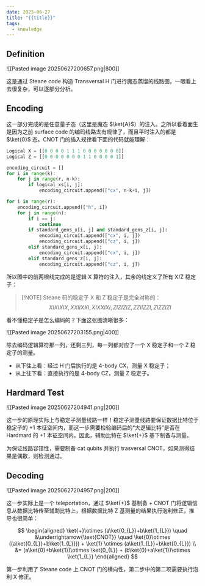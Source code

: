 ```yaml
---
date: 2025-06-27
title: "{{title}}"
tags:
  - knowledge
---
```


## Definition

![[Pasted image 20250627200657.png|800]]

这是通过 Steane code 构造 Transversal H 门进行魔态蒸馏的线路图，一眼看上去很复杂，可以逐部分分析。

## Encoding

这一部分完成的是任意量子态（这里是魔态 $\ket{A}$）的注入。之所以看着面生是因为之前 surface code 的编码线路太有规律了，而且平时注入的都是 $\ket{0}$ 态。CNOT 门的插入规律看下面的代码就能理解：

```python
Logical X = [[0 0 0 0 1 1 1 0 0 0 0 0 0 0]]
Logical Z = [[0 0 0 0 0 0 0 1 1 0 0 0 0 1]]

encoding_circuit = []
for i in range(k):
    for j in range(r, n-k):
        if logical_xs[i, j]:
            encoding_circuit.append(["cx", n-k+i, j])

for i in range(r):
    encoding_circuit.append(["h", i])
    for j in range(n):
        if i == j:
            continue
        if standard_gens_x[i, j] and standard_gens_z[i, j]:
            encoding_circuit.append(["cx", i, j])
            encoding_circuit.append(["cz", i, j])
        elif standard_gens_x[i, j]:
            encoding_circuit.append(["cx", i, j])
        elif standard_gens_z[i, j]:
            encoding_circuit.append(["cz", i, j])
```

所以图中的前两根线完成的是逻辑 X 算符的注入，其余的线定义了所有 X/Z 稳定子：

> [!NOTE] Steane 码的稳定子
> X 和 Z 稳定子是完全对称的：
> $$
> XIXIXIX , XXIIXXI , XIXXIXI, ZIZIZIZ, ZZIIZZI , ZIZZIZI
> $$

看不懂稳定子是怎么编码的？下面这张图清晰很多：

![[Pasted image 20250627203155.png|400]]

除去编码逻辑算符那一列，还剩三列，每一列都对应了一个 X 稳定子和一个 Z 稳定子的测量。

- 从下往上看：经过 H 门后执行的是 4-body CX，测量 X 稳定子；
- 从上往下看：直接执行的是 4-body CZ，测量 Z 稳定子。

## Hardmard Test

![[Pasted image 20250627204941.png|200]]

这一步的原理实际上与稳定子测量线路一样！稳定子测量线路要保证数据比特位于稳定子的 +1 本征空间内，而这一步需要检验编码后的“大逻辑比特”是否在 Hardmard 的 +1 本征空间内。因此，辅助比特在 $\ket{+}$ 基下制备与测量。

为保证线路容错性，需要制备 cat qubits 并执行 trasversal CNOT，如果测得结果是偶数，则检测通过。

## Decoding

![[Pasted image 20250627204957.png|200]]

这一步实际上是一个 teleportation，通过 $\ket{+}$ 基制备 + CNOT 门将逻辑信息从数据比特传至辅助比特上，根据数据比特 Z 基测量的结果执行泡利修正，推导也很简单：

$$
\begin{aligned}
\ket{+}\otimes (a\ket{0_{L}}+b\ket{1_{L}}) \quad &\underrightarrow{\text{CNOT}} \quad \ket{0}\otimes ((a\ket{0_{L}}+b\ket{1_{L}})) + \ket{1} \otimes (a\ket{1_{L}}+b\ket{0_{L}}) \\
&= (a\ket{0}+b\ket{1})\otimes \ket{0_{L}} + (b\ket{0}+a\ket{1})\otimes \ket{1_{L}}
\end{aligned}
$$

第一步利用了 Steane code 上 CNOT 门的横向性，第二步中的第二项需要执行泡利 X 修正。
